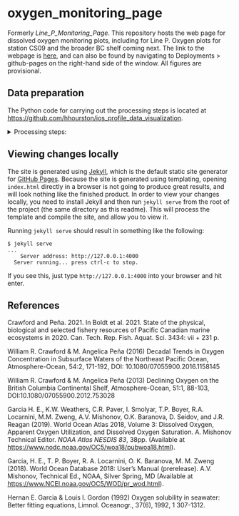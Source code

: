 # oxygen_monitoring_page
Formerly *Line_P_Monitoring_Page*. This repository hosts the web page for dissolved oxygen monitoring plots, including for Line P. 
Oxygen plots for station CS09 and the broader BC shelf coming next. 
The link to the webpage is [here](https://ios-osd-dpg.github.io/oxygen_monitoring_page/),
and can also be found by navigating to Deployments > github-pages on the right-hand side 
of the window. All figures are provisional. 

## Data preparation
The Python code for carrying out the processing steps is located at 
https://github.com/hhourston/ios_profile_data_visualization.
<details>
<summary>Processing steps:</summary>

1. Do oxygen data unit conversions from percent or mL/L to umol/kg as needed. 
   1. Use James Hannah’s ios-inlets code: https://github.com/cyborgsphinx/ios-inlets, but correct the oxygen percent to mL/L conversion to follow Garcia and Gordon (1992).
   2. Put correct-unit data into one CSV table for each station.
2. Apply source temperature, salinity and oxygen flags.
   1. NOAA data, only use data with a flag value of 0 (0: “accepted”). All NODC flag numbers and meanings are given in Appendix I.
3. Do data duplicate checks.
   1. Discard BOT/CHE/OSD data in favour of CTD data from the same time and location when this occurs, since CTD data typically have higher vertical resolution in the water column.
   2. Discard inexact duplicates, where a profile is within 1 hour and 0.2 decimal degrees of another profile.
4. Do latitude and longitude checks.
   1. Screen out observations having coordinates outside certain radius from the nominal station coordinates. For P26, use a radius length of half the distance from P26 to P35 (about 24.90 km). For P4, use a radius length of half the distance from P4 to P5 (about 18.50 km), and not half the distance from P3 to P4 (about 12.33 km).
5. Do depth, range, and gradient checks (the same as Garcia et al., 2019).
   1. Use the depth, range and gradient limits from Garcia et al. (2018). See Appendices II and III for the range and gradient limits, respectively. 
6.	Compute the potential temperature, absolute salinity and potential density anomaly at each observation level.
7.	Linearly interpolate profiles sampled at discrete depths to 1 m vertical resolution. Skip the interpolation if any of oxygen, potential temperature or absolute salinity are spaced more than 0.2 potential density anomaly units apart. Skip the interpolation if the observations are already at 1 m vertical resolution.
8.	Recalculate the potential density anomalies for all interpolated profiles.
9.	Select oxygen from the interpolated 1 m resolution profiles only if the potential density anomaly is within 0.005 of the specified density anomaly.
10.	Do annual averaging on each select potential density anomaly surface by taking one single average for each year for each station.
11.	Plot oxygen versus time for each station with all select potential densities on the same plot.
    1. Fit a linear or quadratic best-fit-line to the points.
</details>

## Viewing changes locally
The site is generated using [Jekyll](https://jekyllrb.com), which is the default static site generator for [GitHub Pages](https://pages.github.com).
Because the site is generated using templating, opening `index.html` directly in a browser is not going to produce great results, and will look nothing like the finished product.
In order to view your changes locally, you need to install Jekyll and then run `jekyll serve` from the root of the project (the same directory as this readme).
This will process the template and compile the site, and allow you to view it.

Running `jekyll serve` should result in something like the following:

	$ jekyll serve
	...
		Server address: http://127.0.0.1:4000
	  Server running... press ctrl-c to stop.

If you see this, just type `http://127.0.0.1:4000` into your browser and hit enter.

## References
Crawford and Peña. 2021.  In Boldt et al. 2021. State of the physical, 
biological and selected fishery resources of Pacific Canadian marine 
ecosystems in 2020. Can. Tech. Rep. Fish. Aquat. Sci. 3434: vii + 231 p.

William R. Crawford & M. Angelica Peña (2016) Decadal Trends in Oxygen 
Concentration in Subsurface Waters of the Northeast Pacific Ocean, 
Atmosphere-Ocean, 54:2, 171-192, DOI: 10.1080/07055900.2016.1158145

William R. Crawford & M. Angelica Peña (2013) Declining Oxygen on the 
British Columbia Continental Shelf, Atmosphere-Ocean, 51:1, 88-103, 
DOI:10.1080/07055900.2012.753028

Garcia H. E., K.W. Weathers, C.R. Paver, I. Smolyar, T.P. Boyer, R.A. 
Locarnini, M.M. Zweng, A.V. Mishonov, O.K. Baranova, D. Seidov, and 
J.R. Reagan (2019). World Ocean Atlas 2018, Volume 3: Dissolved Oxygen, 
Apparent Oxygen Utilization, and Dissolved Oxygen Saturation. A. 
Mishonov Technical Editor. *NOAA Atlas NESDIS 83*, 38pp. (Available at 
https://www.nodc.noaa.gov/OC5/woa18/pubwoa18.html).

Garcia, H. E., T. P. Boyer, R. A. Locarnini, O. K. Baranova, M. M. 
Zweng (2018). World Ocean Database 2018: User’s Manual (prerelease). 
A.V. Mishonov, Technical Ed., NOAA, Silver Spring, MD (Available at 
https://www.NCEI.noaa.gov/OC5/WOD/pr_wod.html). 

Hernan E. Garcia & Louis I. Gordon (1992) Oxygen solubility in seawater: 
Better fitting equations, Limnol. Oceanogr., 37(6), 1992, 1 307-1312.

